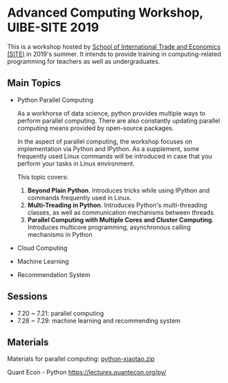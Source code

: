 # Advanced Computing Workshop, UIBE-SITE 2019

This is a workshop hosted by [School of International Trade and Economics (SITE)](http://site.uibe.edu.cn/) in 2019's summer. It intends to provide training in computing-related programming for teachers as well as undergraduates.

## Main Topics

- Python Parallel Computing

  As a workhorse of data science, python provides multiple ways to perform parallel computing. There are also constantly updating parallel computing means provided by open-source packages.

  In the aspect of parallel computing, the workshop focuses on implementation via Python and IPython. As a supplement, some frequently used Linux commands will be introduced in case that you perform your tasks in Linux environment.

  This topic covers:

  1. **Beyond Plain Python**. Introduces tricks while using IPython and commands frequently used in Linux.
  2. **Multi-Treading in Python**. Introduces Python's multi-threading classes, as well as communication mechanisms between threads.
  3. **Parallel Computing with Multiple Cores and Cluster Computing**. Introduces multicore programming, asynchronous calling mechanisms in Python

- Cloud Computing

- Machine Learning

- Recommendation System

## Sessions

- 7.20 ~ 7.21: parallel computing
- 7.28 ~ 7.29: machine learning and recommending system

## Materials

Materials for parallel computing: [python-xiaotao.zip](https://github.com/Garrison000/AdvancedComputingWorkshopUIBE/blob/1295ef292efc5949f240722983020fa8ee7089d9/python-xiaotao.zip)

Quant Econ - Python
https://lectures.quantecon.org/py/
